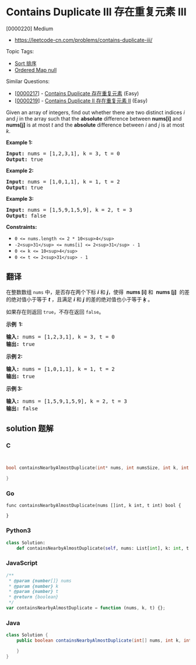 # Contains Duplicate III 存在重复元素 III

[0000220] Medium

- https://leetcode-cn.com/problems/contains-duplicate-iii/

Topic Tags:

- [Sort 排序](https://leetcode-cn.com/tag/sort/)
- [Ordered Map null](https://leetcode-cn.com/tag/ordered-map/)

Similar Questions:

- [[0000217](https://leetcode-cn.com/problems/contains-duplicate/)] - [Contains Duplicate 存在重复元素](./0000217.contains-duplicate.md) (Easy)
- [[0000219](https://leetcode-cn.com/problems/contains-duplicate-ii/)] - [Contains Duplicate II 存在重复元素 II](./0000219.contains-duplicate-ii.md) (Easy)

Given an array of integers, find out whether there are two distinct indices _i_ and _j_ in the array such that the **absolute** difference between **nums\[i\]** and **nums\[j\]** is at most _t_ and the **absolute** difference between _i_ and _j_ is at most _k_.

**Example 1:**

<pre><strong>Input:</strong> nums = [1,2,3,1], k = 3, t = 0
<strong>Output:</strong> true
</pre>

**Example 2:**

<pre><strong>Input:</strong> nums = [1,0,1,1], k = 1, t = 2
<strong>Output:</strong> true
</pre>

**Example 3:**

<pre><strong>Input:</strong> nums = [1,5,9,1,5,9], k = 2, t = 3
<strong>Output:</strong> false
</pre>

**Constraints:**

- `0 <= nums.length <= 2 * 10<sup>4</sup>`
- `-2<sup>31</sup> <= nums[i] <= 2<sup>31</sup> - 1`
- `0 <= k <= 10<sup>4</sup>`
- `0 <= t <= 2<sup>31</sup> - 1`

## 翻译

在整数数组 `nums` 中，是否存在两个下标 **_i_** 和 **_j_**，使得  **nums \[i\]** 和  **nums \[j\]**  的差的绝对值小于等于 _**t**_ ，且满足 **_i_** 和 **_j_** 的差的绝对值也小于等于 _**ķ**_ 。

如果存在则返回 `true`，不存在返回 `false`。

**示例  1:**

<pre><strong>输入:</strong> nums = [1,2,3,1], k<em> </em>= 3, t = 0
<strong>输出:</strong> true</pre>

**示例 2:**

<pre><strong>输入: </strong>nums = [1,0,1,1], k<em> </em>=<em> </em>1, t = 2
<strong>输出:</strong> true</pre>

**示例 3:**

<pre><strong>输入: </strong>nums = [1,5,9,1,5,9], k = 2, t = 3
<strong>输出:</strong> false</pre>

## solution 题解

### C

```c


bool containsNearbyAlmostDuplicate(int* nums, int numsSize, int k, int t){

}
```

### Go

```golang
func containsNearbyAlmostDuplicate(nums []int, k int, t int) bool {

}
```

### Python3

```python
class Solution:
    def containsNearbyAlmostDuplicate(self, nums: List[int], k: int, t: int) -> bool:
```

### JavaScript

```javascript
/**
 * @param {number[]} nums
 * @param {number} k
 * @param {number} t
 * @return {boolean}
 */
var containsNearbyAlmostDuplicate = function (nums, k, t) {};
```

### Java

```java
class Solution {
    public boolean containsNearbyAlmostDuplicate(int[] nums, int k, int t) {

    }
}
```
